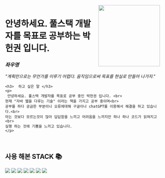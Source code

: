 <img align="right" src="https://github.com/pakrheonkwon/Park_HeonKwon/assets/126491446/faa96bd5-8e04-4f83-a576-393db1e5d83a" width="200"/>

<h1> 안녕하세요. 풀스택 개발자를 목표로 공부하는 박헌권 입니다. </h1>
<p>

  <em>
    <h3>  좌우명 </h3>
    <p> 
     "계획만으로는 무언가를 이루기 어렵다. 움직임으로써 목표를 현실로 만들어 나가자."
    </p>
  </em>
    
    <h3>  하고 싶은 말 </h3>
    <p> 
     안녕하세요. 풀스택 개발자를 목표로 공부 중인 박헌권 입니다. <br>
    현재 "자바 웹을 다루는 기술" 이라는 책을 가지고 공부 중이며<br> 
    공부를 하다 궁금한 부분이나 오류에대해 구글이나 chatGPT를 이용해서 해결을 하고 있습니다.<br>
    아는 것보다 모르는것이 많아 답답함을 느끼고 어려움을 느끼지만 하나 하나 코드가 읽혀지고 <br>
    실행 하는 것에 기쁨을 느끼고 있습니다. 
    </p>
  
 
    
</p>

<br />
<h2>사용 해본 STACK 📚 </h2>

<div align=left> 
  <img src="https://img.shields.io/badge/java-007396?style=for-the-badge&logo=java&logoColor=white"> 
  <img src="https://img.shields.io/badge/html5-E34F26?style=for-the-badge&logo=html5&logoColor=white"> 
  <img src="https://img.shields.io/badge/javascript-F7DF1E?style=for-the-badge&logo=javascript&logoColor=black"> 

  <img src="https://img.shields.io/badge/mariaDB-003545?style=for-the-badge&logo=mariaDB&logoColor=white"> 

  <img src="https://img.shields.io/badge/spring-6DB33F?style=for-the-badge&logo=spring&logoColor=white"> 
  <img src="https://img.shields.io/badge/apache tomcat-F8DC75?style=for-the-badge&logo=apachetomcat&logoColor=white">
  <img src="https://img.shields.io/badge/github-181717?style=for-the-badge&logo=github&logoColor=white">
  
</div>
